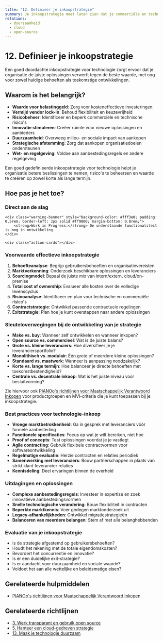 ```yaml
---
title: "12. Definieer je inkoopstrategie"
summary: Je inkoopstrategie moet laten zien dat je commerciële en technologische aspecten hebt overwogen.
relations:
  - duurzaamheid
  - cloud
  - open-source
---
```


# 12. Definieer je inkoopstrategie

Een goed doordachte inkoopstrategie voor technologie zorgt ervoor dat je organisatie de juiste oplossingen verwerft tegen de beste waarde, met oog voor zowel huidige behoeften als toekomstige ontwikkelingen.

## Waarom is het belangrijk?

- **Waarde voor belastinggeld**: Zorg voor kosteneffectieve investeringen
- **Vermijd vendor lock-in**: Behoud flexibiliteit en keuzevrijheid
- **Risicobeheer**: Identificeer en beperk commerciële en technische risico's
- **Innovatie stimuleren**: Creëer ruimte voor nieuwe oplossingen en aanbieders
- **Duurzaamheid**: Overweeg milieu- en sociale impact van aankopen
- **Strategische afstemming**: Zorg dat aankopen organisatiedoelen ondersteunen
- **Wet- en regelgeving**: Voldoe aan aanbestedingsregels en andere regelgeving

Een goed gedefinieerde inkoopstrategie voor technologie helpt je organisatie betere beslissingen te nemen, risico's te beheersen en waarde te creëren op zowel korte als lange termijn.

## Hoe pas je het toe?

<div class="direct-aan-de-slag">
    <h3>Direct aan de slag</h3>

    <div class="warning-banner" style="background-color: #fff3e0; padding: 0.5rem; border-left: 3px solid #ff9800; margin-bottom: 0.8rem;">
        <strong>Work in Progress:</strong> De onderstaande functionaliteit is nog in ontwikkeling.
    </div>

    <div class="action-cards"></div>
</div>

### Voorwaarde effectieve inkoopstrategie

 1. **Behoefteanalyse**: Begrijp gebruikersbehoeften en organisatievereisten
 2. **Marktverkenning**: Onderzoek beschikbare oplossingen en leveranciers
 3. **Sourcingmodel**: Bepaal de juiste mix van intern/extern, cloud/on-premise
 4. **Total cost of ownership**: Evalueer alle kosten over de volledige levenscyclus
 5. **Risicoanalyse**: Identificeer en plan voor technische en commerciële risico's
 6. **Contractstrategie**: Ontwikkel passende contractuele regelingen
 7. **Exitstrategie**: Plan hoe je kunt overstappen naar andere oplossingen

### Sleuteloverwegingen bij de ontwikkeling van je strategie

- **Make vs. buy**: Wanneer zelf ontwikkelen en wanneer inkopen?
- **Open source vs. commercieel**: Wat is de juiste balans?
- **Grote vs. kleine leveranciers**: Hoe diversifieer je je leveranciersportfolio?
- **Monolithisch vs. modulair**: Één grote of meerdere kleine oplossingen?
- **Standaard vs. maatwerk**: Wanneer is aanpassing noodzakelijk?
- **Korte vs. lange termijn**: Hoe balanceer je directe behoeften met toekomstbestendigheid?
- **Centrale vs. decentrale inkoop**: Wat is het juiste niveau voor besluitvorming?

Zie hiervoor ook [PIANOo's richtlijnen voor Maatschappelijk Verantwoord Inkopen](https://www.pianoo.nl/nl/themas/maatschappelijk-verantwoord-inkopen/productgroepen-en-mvi-criteria) voor productgroepen en MVI-criteria die je kunt toepassen bij je inkoopstrategie.

### Best practices voor technologie-inkoop

- **Vroege marktbetrokkenheid**: Ga in gesprek met leveranciers vóór formele aanbesteding
- **Functionele specificaties**: Focus op wat je wilt bereiken, niet hoe
- **Proof of concepts**: Test oplossingen voordat je je vastlegt
- **Agile contracting**: Gebruik flexibele contractvormen voor softwareontwikkeling
- **Regelmatige evaluatie**: Herzie contracten en relaties periodiek
- **Samenwerking met leveranciers**: Bouw partnerschappen in plaats van strikt klant-leverancier relaties
- **Kennisdeling**: Deel ervaringen binnen de overheid

### Uitdagingen en oplossingen

- **Complexe aanbestedingsregels**: Investeer in expertise en zoek innovatieve aanbestedingsvormen
- **Snelle technologische verandering**: Bouw flexibiliteit in contracten
- **Beperkte marktkennis**: Voer gedegen marktonderzoek uit
- **Legacy-afhankelijkheden**: Ontwikkel migratiestrategieën
- **Balanceren van meerdere belangen**: Stem af met alle belanghebbenden

### Evaluatie van je inkoopstrategie

- Is de strategie afgestemd op gebruikersbehoeften?
- Houdt het rekening met de totale eigendomskosten?
- Bevordert het concurrentie en innovatie?
- Is er een duidelijke exit-strategie?
- Is er aandacht voor duurzaamheid en sociale waarde?
- Voldoet het aan alle wettelijke en beleidsmatige eisen?

## Gerelateerde hulpmiddelen

- [PIANOo's richtlijnen voor Maatschappelijk Verantwoord Inkopen](https://www.pianoo.nl/nl/themas/maatschappelijk-verantwoord-inkopen/productgroepen-en-mvi-criteria)

## Gerelateerde richtlijnen

- [3. Werk transparant en gebruik open source](../open-source/index.md)
- [5. Hanteer een cloud-gedreven strategie](../cloud/index.md)
- [13. Maak je technologie duurzaam](../duurzaamheid/index.md)
